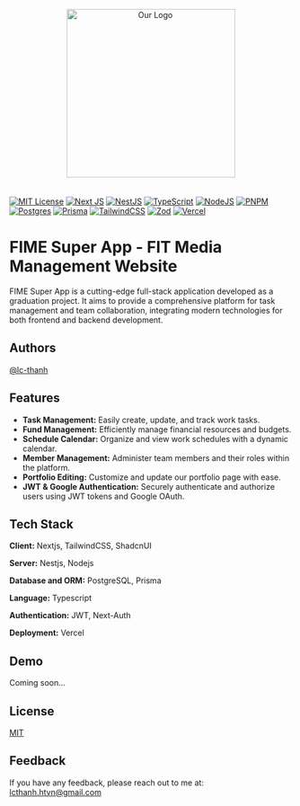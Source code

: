 <p align="center">
  <a href="http://nestjs.com/" target="blank"><img src="https://fime.edu.vn/assets/images/logos/logo-two.png" alt="Our Logo" width="300" style="margin-bottom: 20px" /></a>
</p>

[![MIT License](https://img.shields.io/badge/License-MIT-green.svg?style=for-the-badge)](https://github.com/lc-thanh/FIME_Super_App/blob/main/LICENSE)
[![Next JS](https://img.shields.io/badge/Next-black?style=for-the-badge&logo=next.js&logoColor=white)](https://nextjs.org/)
[![NestJS](https://img.shields.io/badge/nestjs-%23E0234E.svg?style=for-the-badge&logo=nestjs&logoColor=white)](https://nestjs.com/)
[![TypeScript](https://img.shields.io/badge/typescript-%23007ACC.svg?style=for-the-badge&logo=typescript&logoColor=white)](https://www.typescriptlang.org/)
[![NodeJS](https://img.shields.io/badge/node.js-6DA55F?style=for-the-badge&logo=node.js&logoColor=white)](https://nodejs.org/en)
[![PNPM](https://img.shields.io/badge/pnpm-%234a4a4a.svg?style=for-the-badge&logo=pnpm&logoColor=f69220)](https://pnpm.io/)
[![Postgres](https://img.shields.io/badge/postgres-%23316192.svg?style=for-the-badge&logo=postgresql&logoColor=white)](https://www.postgresql.org/)
[![Prisma](https://img.shields.io/badge/Prisma-3982CE?style=for-the-badge&logo=Prisma&logoColor=white)](https://www.prisma.io/)
[![TailwindCSS](https://img.shields.io/badge/tailwindcss-%2338B2AC.svg?style=for-the-badge&logo=tailwind-css&logoColor=white)](https://tailwindcss.com/)
[![Zod](https://img.shields.io/badge/zod-%233068b7.svg?style=for-the-badge&logo=zod&logoColor=white)](https://zod.dev/)
[![Vercel](https://img.shields.io/badge/vercel-%23000000.svg?style=for-the-badge&logo=vercel&logoColor=white)](https://vercel.com/)

# FIME Super App - FIT Media Management Website

FIME Super App is a cutting-edge full-stack application developed as a graduation project. It aims to provide a comprehensive platform for task management and team collaboration, integrating modern technologies for both frontend and backend development.

## Authors

[@lc-thanh](https://github.com/lc-thanh)

## Features

- **Task Management:** Easily create, update, and track work tasks.
- **Fund Management:** Efficiently manage financial resources and budgets.
- **Schedule Calendar:** Organize and view work schedules with a dynamic calendar.
- **Member Management:** Administer team members and their roles within the platform.
- **Portfolio Editing:** Customize and update our portfolio page with ease.
- **JWT & Google Authentication:** Securely authenticate and authorize users using JWT tokens and Google OAuth.

## Tech Stack

**Client:** Nextjs, TailwindCSS, ShadcnUI

**Server:** Nestjs, Nodejs

**Database and ORM:** PostgreSQL, Prisma

**Language:** Typescript

**Authentication:** JWT, Next-Auth

**Deployment:** Vercel

## Demo

Coming soon...

## License

[MIT](https://choosealicense.com/licenses/mit/)

## Feedback

If you have any feedback, please reach out to me at: lcthanh.htvn@gmail.com
